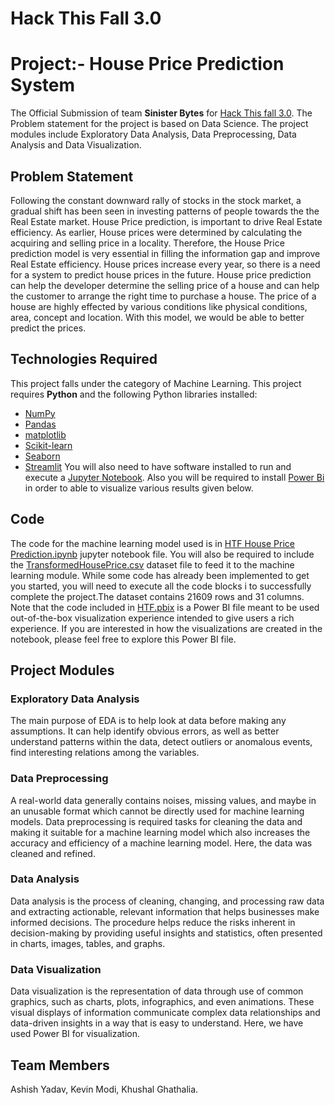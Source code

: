 # Hack This Fall 3.0
# Project:- House Price Prediction System

The Official Submission of team **Sinister Bytes** for [Hack This fall 3.0](https://hackthisfall.tech/). The Problem statement for the project is based on Data Science.  The project modules include Exploratory Data Analysis, Data Preprocessing, Data Analysis and Data Visualization.

## Problem Statement

Following the constant downward rally of stocks in the stock market, a gradual shift has been seen in investing patterns of people towards the the Real Estate market. House Price prediction, is important to drive Real Estate efficiency. As earlier, House prices were determined by calculating the acquiring and selling price in a locality. Therefore, the House Price prediction model is very essential in filling the information gap and improve Real Estate efficiency. 
House prices increase every year, so there is a need for a system to predict house prices in the future. House price prediction can help the developer determine the selling price of a house and can help the customer to arrange the right time to purchase a house. The price of a house are highly effected by various conditions like physical conditions, area, concept and location. With this model, we would be able to better predict the prices. 

## Technologies Required

This project falls under the category of Machine Learning. This project requires **Python** and the following Python libraries installed:
-   [NumPy](http://www.numpy.org/)
-   [Pandas](http://pandas.pydata.org/)
-   [matplotlib](http://matplotlib.org/)
-   [Scikit-learn](http://scikit-learn.org/stable/)
-   [Seaborn](https://seaborn.pydata.org/)
-   [Streamlit](https://streamlit.io/)
You will also need to have software installed to run and execute a [Jupyter Notebook](http://jupyter.org/install.html).
Also you will be required to install [Power Bi](https://powerbi.microsoft.com/) in order to able to visualize various results given below.

## Code 
The code for the machine learning model used is in [HTF House Price Prediction.ipynb](https://github.com/khushal786/Hack-This-Fall-3.0-/blob/main/HTF%20House%20Price%20Prediction.ipynb "HTF House Price Prediction.ipynb") jupyter notebook file. You will also be required to include the [TransformedHousePrice.csv](https://github.com/khushal786/Hack-This-Fall-3.0-/blob/main/TransformedHousePrice.csv "TransformedHousePrice.csv") dataset file to feed it to the machine learning module. While some code has already been implemented to get you started, you will need to execute all the code blocks i to successfully complete the project.The dataset contains 21609 rows and 31 columns. Note that the code included in [HTF.pbix](https://github.com/khushal786/Hack-This-Fall-3.0-/blob/main/HTF.pbix "HTF.pbix") is a Power BI file meant to be used out-of-the-box visualization experience intended to give users a rich experience. If you are interested in how the visualizations are created in the notebook, please feel free to explore this Power BI file.

## Project Modules

### Exploratory Data Analysis
The main purpose of EDA is to help look at data before making any assumptions. It can help identify obvious errors, as well as better understand patterns within the data, detect outliers or anomalous events, find interesting relations among the variables.

### Data Preprocessing
A real-world data generally contains noises, missing values, and maybe in an unusable format which cannot be directly used for machine learning models. Data preprocessing is required tasks for cleaning the data and making it suitable for a machine learning model which also increases the accuracy and efficiency of a machine learning model. Here, the data was cleaned and refined.

### Data Analysis
Data analysis is the process of cleaning, changing, and processing raw data and extracting actionable, relevant information that helps businesses make informed decisions. The procedure helps reduce the risks inherent in decision-making by providing useful insights and statistics, often presented in charts, images, tables, and graphs.

### Data Visualization
Data visualization is the representation of data through use of common graphics, such as charts, plots, infographics, and even animations. These visual displays of information communicate complex data relationships and data-driven insights in a way that is easy to understand. Here, we have used Power BI for visualization.

## Team Members
Ashish Yadav, Kevin Modi, Khushal Ghathalia.


